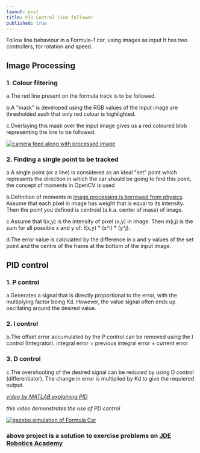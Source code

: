 ```yaml
---
layout: post
title: PID Control line follower
published: true
---
```


Follow line behaviour in a Formula-1 car, using images as input
It has two controllers, for rotation and speed.

## Image Processing
### 1. Colour filtering

a.The red line present on the formula track is to be followed.


b.A "mask" is developed using the RGB values of the input image are thresholded such that only red colour is highlighted.


c.Overlaying this mask over the input image gives us a red coloured blob representing the line to be followed.

[![camera feed along with processed image](https://yt-embed.herokuapp.com/embed?v=4kmUJu2Xqlg)](https://www.youtube.com/watch?v=4kmUJu2Xqlg "camera feed along with processed image")

### 2. Finding a single point to be tracked

a.A single point (or a line) is considered as an ideal "set" point which represents the direction in which the car should be going to find this point, the concept of moments in OpenCV is used


b.Definition of moments in [image processing is borrowed from physics](https://stackoverflow.com/questions/22470902/understanding-moments-function-in-opencv). Assume that each pixel in image has weight that is equal to its intensity. Then the point you defined is centroid (a.k.a. center of mass) of image.


c.Assume that I(x,y) is the intensity of pixel (x,y) in image. Then m(i,j) is the sum for all possible x and y of: I(x,y) * (x^i) * (y^j).


d.The error value is calculated by the difference in x and y values of the set point and the centre of the frame at the bottom of the input image.



## PID control
### 1. P control

a.Generates a signal that is directly proportional to the error, with the multiplying factor being Kd. However, the value signal often ends up oscillating around the desired value.
	
### 2. I control
b.The offset error accumulated by the P control can be removed using the I control (Integrator).
    			integral error = previous integral error + current error
                
### 3. D control
c.The overshooting of the desired signal can be reduced by using D control (differentiator). The change in error is multiplied by Kd to give the requiered output.
 
 
 
[_video by MATLAB explaining PID_](https://www.youtube.com/watch?v=wkfEZmsQqiA)
 
 
 
_this video demonstrates the use of PD control_


[![gazebo simulation of Formula Car](https://yt-embed.herokuapp.com/embed?v=PHs2H54jiRc)](https://www.youtube.com/watch?v=PHs2H54jiRc "gazebo simulation of Formula Car")


### **above project is a solution to exercise problems on [JDE Robotics Academy](http://jderobot.github.io/RoboticsAcademy/)**